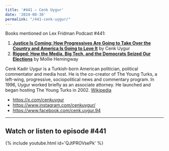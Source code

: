 ```yaml
---
title: '#441 – Cenk Uygur'
date: '2024-08-30'
permalink: "/441-cenk-uygur/"
---
```


Books mentioned on Lex Fridman Podcast #441:

1. <b><a href="https://amzn.to/3AWKnV5" target="_blank" rel="sponsored noopener noreferrer">Justice Is Coming: How Progressives Are Going to Take Over the Country and America Is Going to Love It</a></b> by Cenk Uygur
2. <b><a href="https://amzn.to/3Mujb2O" target="_blank" rel="sponsored noopener noreferrer">Rigged: How the Media, Big Tech, and the Democrats Seized Our Elections</a></b> by Mollie Hemingway

<!--more-->

Cenk Kadir Uygur is a Turkish-born American politician, political commentator and media host. He is the co-creator of The Young Turks, a left-wing, progressive, sociopolitical news and commentary program. In 1996, Uygur worked briefly as an associate attorney. He launched and began hosting The Young Turks in 2002. <a href="https://en.wikipedia.org/wiki/Cenk_Uygur" target="_blank">Wikipedia</a>

- <a href="https://x.com/cenkuygur" target="_blank">https://x.com/cenkuygur</a>
- <a href="https://www.instagram.com/cenkuygur/" target="_blank">https://www.instagram.com/cenkuygur/</a>
- <a href="https://www.facebook.com/cenk.uygur.94" target="_blank">https://www.facebook.com/cenk.uygur.94</a>

- - - - - -

## Watch or listen to episode #441

{% include youtube.html id='QJtPROVsePk' %}